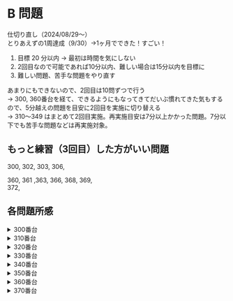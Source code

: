 # B 問題

仕切り直し（2024/08/29〜）  
とりあえずの1周達成（9/30）→1ヶ月でできた！すごい！

1. 目標 20 分以内 -> 最初は時間を気にしない
2. 2回目なので可能であれば10分以内、難しい場合は15分以内を目標に
3. 難しい問題、苦手な問題をやり直す

あまりにもできないので、2回目は10問ずつで行う  
-> 300, 360番台を経て、できるようにもなってきてだいぶ慣れてきた気もするので、5分越えの問題を目安に2回目を実施に切り替える  
-> 310〜349 はまとめて2回目実施。再実施目安は7分以上かかった問題。7分以下でも苦手な問題などは再実施対象。

## もっと練習（3回目）した方がいい問題

300, 302, 303, 306,  
  
<!-- 353, 355, 358,   -->
360, 361 ,363, 366, 368, 369,  
372,

## 各問題所感

<details>
<summary>300番台</summary>

### 300

1:  
いきなり1時間以上考えてもわからないの来たw  
回答を見た。考え方は合ってたけど実装がよくわからなかったので確認

2:  
・ずらす数(s,t)の方が外側、インデックス(i, j)は内側  
　そうでないと内側のループでずらした状態を確認できない  
・`インデックス - 足した数 + MAX項数 or 行数` ではMAX項数 or 行数✖️2までしか見れない  
　`インデックス - 足した数 + MAX項数 or 行数` にMAX項数 or 行数で割ったあまりをインデックスとするとうまくいく

この基本がわかっていないのでまたまた時間を食ってしまった。。。

### 301

1:  
とにかく丁寧に解いたところうまく行った  
B問題はとにかく丁寧、これでいこう

2:  
特にいうことはないけど、もうちょっと早くしたいな、  
と思ったけど、1回目より若干早かったからまあよし

### 302

1:  
１方向に対するアプローチをうまく書けたかな

2:  
解説見ながらもっと全探索 && もっと簡潔な書き方を学ぶ

- xとyの方向をバラすのはアリ  
- 進んだ先のインデックスを変数化する。いちいち`i + dy[d] * k`とか書かない  
- 一番内側のループで範囲外を感知、範囲外なら終了させる  
- 一度全ての文字列を取得させる→特定パターンだった時のみ出力させる  

などなど、学びは多かった。もう一回やろう。


### 303

1:  
私の回答：  
各人の配列の中に、相手の配列を作り、隣り合っていたかどうかをチェックした  
-> 隣り合っていない個数を数え上げる

解説：  
全ての組(x, y)が隣り合っているかを数え上げる

`.at(i)` だと逆にわかりにくいかな。。。。`[i]` で書こうかどうしようか

2:  
同じように作成、でも実装にすごい時間がかかってしまう  
解説の通りに数え上げていったらとても楽にできた

条件分岐しないで済むものは、極力配列を確認しながら処理をする
数え上げ系はその内容を重視しているわけではないことを覚える

→実際の配列のインデックスは内側、条件に合致しない場合はフラグを外す、等、できなかった実装ができているので上達はしている。はず。

### 304

1:  
全ケース書き出す必要がなく、for文で書けたのはよかった

2:  
同じくかけた。これは大丈夫そう。

### 305

1:  
char型の数値変換は問題なし  
基本ロジックは問題なさそうなのにflagを１ループごとに初期化させるようにして悩んでしまった。。。。

2:  
前回引っかかったところは全てパスして成功！バンザイ！！

### 306

1:
bitきたー

2:
bitのやり方は覚えていたので問題なし  
ただ、下記のような場合は `ans` だけではなく `A` も `unsigned long long` にしておく必要があることは知らなかったなあ。。。。

```
for (int i = 0; i < 64; i++) {
  cin >> A;
  ans += A << i
}
```

でもよくよく考えると下記の場合でintで出力されるのと同じことか。。。

```
int A = 7;
double B = 2;

cout << A / B << endl;
```

### 307

1:  
解説一瞬見た時のi ≠ jに気付かされた  
それ以外にもSTを足し上げていたりだとか、色々勘違いをしていた

実装しながらではなくて、実装する前に考えたほうがいいのかな

2:  
覚えていたので問題なし

### 308

1:  
落ち着いてやればOK

2:  
これも落ち着いてやれた。

### 309

1:  
解説みた  
-> 数字が分解されていないものは文字列として受け取って処理するほうが楽
　その上で外側のますがどうやって動くかを考えて書いていく

これも落ち着いてやること  
B問題はとにかく落ち着くこと、ロジックは分かっているのでそれを忠実に再現すること

2:  
解説通りに解けた。  
あとは、サイズNの文字列をスマートに作れればいいんだけど、いい関数はないものか

-> `string S(N, 'X');` でいいらしい!!

</details>


<details>
<summary>310番台</summary>

### 310

1:  
配列Aに含まれていて配列Bに含まれない要素が存在するかどうかは `include` で確認可能  
にしてもちょっとややこしい  
場合分けをもう少し綺麗にやっていきたい

### 311

1:  
ゆっくり丁寧にやったので時間はかかったけど特に問題なく解答できたはず

### 312

1:  
基本はあっていたけど、だいぶかかった  
捜索開始範囲を最初から絞るのが吉

もし出力がない場合は、わざわざ空の文字列を出力する必要なし

### 313

1:  
正解できたのは嬉しい

### 314

1:  
賭けた個数の少ない人を昇順に、という問題文を読みそびれていた、、、

### 315

1:  
これも丁寧に、いい感じに解けた気がする。

### 317

1:  
特に問題なし

### 318

1:  
文字列でシミュレートする方法で上手くいった  
解説も同じような記載だったので良かったと思う

### 319

1:  
何度読んでも問題文の意味がわからず、解説読んでもコードの意味が分からず、、、だったが、  
日を開けてようやく理解する

当てはまらないときは `'-'` を入力する必要があるので、  
先に文字列に追加しておいて、該当する数値がある場合のみ上書きすると言うやり方は考えたことがなかったな

</details>

<details>
<summary>320番台</summary>

### 320

1:  
回文問題  
苦手ではないけど、今日は集中力が落ちていたな  
別の日にまたやろう

### 321

1:  
これも全探索！想定していなかったわ。。。  
解説見たら高速で解答編は二分探索を使うとのことだった。私が最初やろうとしてたのはこういうことか。うーん、このまま進めば良かった。

### 322

1:  
言うまでもなかった

### 323

1:  
降順にしてそのまま出力すれば良かった  
変なデータ型を使うのではなくて、どうやったら既存のデータ型で表現できるかを考えるのがB問題の醍醐味だな〜

### 324

1:  
long long型にするの忘れなければー！

### 325

1:  
もっと時間のところの処理を丁寧にやらないといけないな〜・・・  
両端がある計算をいつも適当にやってしまって失敗している気がする（階段の上り下りとか）

### 326

1:  
難しく考えすぎているところ、発想の転換ができたのは良かったと思おう。  
でも解説見て、単純に、数値で一個ずつ見ていけば確かに良かったなと気づく、、、、

全探索は無駄が多いと思ってしまうのか、つい避けがちだなあ

### 327

1:  
数学的知識（＋言語仕様の知識）が必要。  
- 10^18、までの数値でA^Aで表せるのはどこまでかを計算する
  15^15と16^16の間に10^18が来るので、15^15までに見たい数字があるか確認する
- pow()で計算すると浮動小数点によるズレが生じるので、for文で計算すること

### 328

1:  
数値として扱って条件を書き出して判別していたけれども、確かに文字列でゾロ目を判定した方が早かったかな  
ただ、今回初めてノートに条件を書き出したおかげで、実装自体は迷わずかけた。  
個人的には良かったと思っている

### 329

1:  
言うことなし！  
久しぶりにサクッと解けた


</details>

<details>
<summary>330番台</summary>

### 330

1:  
中央値を求める問題  
中央値がLとRの間の数でなければLとRの近い方を指す  
たまたまそんな関数があるってどこかで見たから解けたけど、、、

これもこういうもの、と覚えておかないといけない問題だなあ

### 331

1:  
ザ・全探索  
とはいえ、100全部探すのか、、、

+2ではなく、+3まで探索範囲にすればWAではなかったのか、、、、悔しい

### 332

1:  
そのまま実装すればOK  
もっと早くできる気もするけど、よく解けた

### 333

1:  
アルゴリズムを考えるのに時間がかかったけど、できて多分良かった  
別解が面白かった。これで回答してもいいかもしれない

### 334

1:  
地点系の問題は難しい！
まず、座標の中心をAにすることで簡便化する  
それから、進む座標の計算をする

ここで書いててもあまり良くなさそう、ノートにまとめたい

### 335

1:  
その前までがめちゃくちゃ難しかったんで、すごく気が抜けた

### 336

1:  
これの応用が372B  
2で割ってあまりが出ない数を出せばOK、と気づけただけでも偉い。

### 337

1:  
ABCのどれかしかないからできたが、もっときちんと `-'A'` で数値をしっかり入力すべきだったかな

### 338

1:  
体調悪いながらもまあまあできたかな

### 339

1:  
時間かかったけど、この手のマップ問題が解けるのは気持ちがいいな〜

</details>

<details>
<summary>340番台</summary>

### 340

1:  
特に問題なし

### 341

解説見ながらint->llにすればOKだったことを知る、、、、  
10^9 はllにしないといけないんでしたね。。。  
`2^8(2,147,483,647) < 10^9(10,000,000,000)`

### 342

1:  
頭がふわふわした状態で始めたため、本当にこれでいいのか？？？と疑問に思いつつの進み方になってしまった

### 343

1:  
問題が理解できておらず、ぼんやりする時間が入ってしまった、、、

### 344

1:  
なんかやっぱり頭がふわふわしているまま解いている印象  
結論：肉体的に疲れている日は頭も回らない

### 345

1:  
言語仕様の問題？
なんか、とある小数点以上の最長の整数値取得する関数がある気がする  
`(X + 9) / 10` -> `(a + b - 1) / b`  この式だ。忘れる。。

### 346

1:  
あまりにもできないので解説を見た。  
ある特定の、でも連続して出てくる文字列を探すとき、配列の文字数で割ったあまりをインデックスに使う方法なあ。忘れてた。  
345, 346どちらもこのあと使うであろうテクニックが詰まっているなあ。。。

### 347

1:  
setを使って難なく解けた

### 348

1:  
もうユークリッド距離、間違えないぞう  
とはいえ、距離を求めたらそのまま距離の最大値を確認しておけば良かった  
インデックス番号も取得するまでは頭が回ったのにねえ。

### 349

1:  
解説見ても解答アルゴリズムが同じなのにWAが出て混乱  
最終的には、本来101まで見なければならない配列に対して26しか見てなかった。そりゃ間違えるわ

やっぱり今日はボケボケだった  
肉体疲労は脳に影響する・・・・

</details>

<details>
<summary>350番台</summary>

### 350

1:  
問題なく終了。360番台が全然できない問題ばっかりだったので少しホッとした

### 351

1:  
難なく解答

### 352

1:  
時間がかかってしまったけれど、基本の方針に問題はなし  
→SとTそれぞれのインデックスを見ることにする

2:  
焦りすぎて必要な変数宣言まで消してCEになってしまった  
これがなければ5分切れていたな。。。

### 353

1:  
時間はかかったけど、なんとか解けた。

2:  
while入れないとなあ、というのはわかるけどやっぱりわからんw  
難しいなあ。。。

### 354

1:  
最初、またMapを作ろうとしたが、Map作らずとも行けることが途中で分かったので、作り直しをした。  
時間はかかってしまったけれど、それでも最後はきちっと解けたのでよしとする。

2:  
Mapは作らないぞ、という頭で行ったので早かった  
初見でも判断できるようになりたい

### 355

1:  
大体B問題で要求されるレベルが把握できるようになってきた気がする。  
同時に、それにアジャストすることもできるようになってきた気がする

2:  
最初より時間がかかってしまった  
AとBで見るものを逆にしてしまっていた、、、、

### 356

1:  
解くことはできるな、という自信はついてきた

2:  
この問題は特にいうことなし

### 357

1:  
解く方針は間違っていないけど、プラスとマイナスがよく分かっていなかった。。。  
もう少し早く解けたはずなのに

2:  
早く解けたけれども、  
`for (auto &i : a) cout << i;` の形で文字列を書き出そうとするとうまくいかないので注意

### 358

1:  
これも特にいうことなし  
けど、冷静に考えるとわざわざTを配列化する必要はなかったかな

2:  
焦ってしまってよくわからないことをやってしまった

### 359

1:  
特にいうことなし

</details>

<details>
<summary>360番台</summary>

### 360

1:  
問題文を理解することができない。。。。

2:  
やっぱり問題文を理解できていないので、時間がかかった。  
もう少し細かいところまで理解できるようになりたいな、図解がいるかな

### 361

1:  
立体図形は無理、ということであっさり解説を確認。  
なるほどね、一定区間との共通部分を確認することでいけると。

2:  
x, y, z 座標全ての共通部分がある場合はYes、ということがわかっておらず、立式で失敗  
あと、外部関数化もよくわかっていなかった

### 362

1:  
三平方の定理！傾きが-1になるところを探す、みたいに難しく考えすぎていた

2:  
三平方の定理であることがつかめればそんなに苦労はしない

### 363

1:  
日付のカウントと何人いるかのカウントを別に考える必要があるのにごっちゃになってしまった  
あと、カウントした後にループを抜けるか判断してから日を増やすこの順番が大事  
そこは一部失敗したけどまあまあできているかな

ここ何回か、先にwhileの中身の処理を書いた後にwhileで囲むやり方をしているのだけど、その方が焦らないかも

2:  
条件がごっちゃになってしまったけれども、うまくいったんじゃないかと思っている  
とはいえ、時間が1回目よりかかっているのでもう一回かな。。。

### 364

1:  
盤面系は動く方向を足してやる方法でうまくいきそう  
あとはどうやってスピードを上げるかかな、、、、

2: 
設計はうまくいっていたが、三項演算子で失敗していたな。。。  
これは何度かやって慣れていこう

### 365

1:  
`sort(x.rbegin(), x.rend());` もテンプレに入れた方がいいな。。。。

2:  
特にいうことなし

### 366

1:  
最初のロジックは良かったけれども、不要な `*` をとるロジックがよくわからず解説確認  
そうか、もう一回見て、末尾が*なら取れば良かったのね

2:  
末尾を確認する方法、文字列の長さを取得してからその最後を確認すること

### 367

1:  
int と double の調整も上手くできたと思う  
でももう少しタイム縮められたかな！

2:  
何も考えずdouble型で処理するだけでOK  
ただし、いつもうまくいくとは限らない。文字列で取得し、末尾が`0`だった場合は削除するなどした方が確実

### 368

1:  
そこそこ時間がかかったけど、while文の抜け出しをきちんと書けるようになったところは自分としても評価していいと思う

2:  
前より若干早くなった  
先にしっかり条件確認しておけばもっと早くできたかな

### 369

1:  
落ち着いていけばOK

2:  
配列2つ目の要素から前の要素との差を確認する方がスマートだったな。。。。

</details>

<details>
<summary>370番台</summary>

### 370

1:  
26分越えで攻略

とはいえ夜中の回らない頭じゃこれが限界寧ろよくやったっしょ

### 371

1:  
これ絶対6分切れたな  
A問題のJiroより簡単だった。。。。

### 372

1:  
しばらく理解できなかったなあ、、、  
ある程度「こういうもの」と覚えるしかないものかも

### 373

1:  
問題なし

</details>
